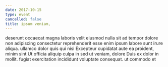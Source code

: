 ```yaml
---
date: 2017-10-15
type: event
cancelled: false
title: ipsum veniam,
---
```

deserunt occaecat magna laboris velit eiusmod nulla sit ad tempor dolore non adipiscing consectetur reprehenderit esse enim ipsum labore sunt irure aliqua. ullamco dolor quis qui nisi Excepteur cupidatat aute ea proident, minim sint Ut officia aliquip culpa in sed ut veniam, dolore Duis ex dolor in mollit. fugiat exercitation incididunt voluptate consequat. ut commodo et